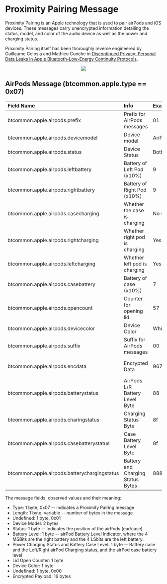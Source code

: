 <h1>Proximity Pairing Message</h1>

<p> 
Proximity Pairing is an Apple technology that is used to pair airPods and iOS
devices.  These messages carry unencrypted information detailing the status,
model, and color of the audio device as well as the power and charging status.
</p> 

<p>
Proximity Pairing itself has been thoroughly reverse engineered by Guillaume
Celosia and Mathieu Cunche in  
<a
href="https://petsymposium.org/2020/files/papers/issue1/popets-2020-0003.pdf">Discontinued
Privacy: Personal Data Leaks in Apple Bluetooth-Low-Energy Continuity
Protocols</a>.
</p>

<div align="center">
<img src="/figs/proximity_pairing_format.png">
</div>


## AirPods Message (btcommon.apple.type == 0x07)

| Field Name                                  | Info                         | Example                   |Length| Type  | Notes                    |
| :-------------------------------------------| :----------------------------|:--------------------------|:----:|:-----:|:------------------------:|
| btcommon.apple.airpods.prefix               | Prefix for AirPods messages  |01                         |   1  | Bytes |                          |
| btcommon.apple.airpods.devicemodel          | Device model                 |AirPods Pro (0x0e20)       |   2  | UINT16|                          |
| btcommon.apple.airpods.status               | Device Status                |Both AirPods in case (0x55)|   2  | UINT8 |                          |
| btcommon.apple.airpods.leftbattery          | Battery of Left Pod (x10%)   | 9                         |   1  | UINT8 | Have seen > 100%         |       
| btcommon.apple.airpods.rightbattery         | Battery of Right Pod (x10%)  | 9                         |   1  | UINT8 | Have seen > 100%         |
| btcommon.apple.airpods.casecharging         | Whether the case is charging | No (0x0)                  |   1  | UINT8 |                          |
| btcommon.apple.airpods.rightcharging        | Whether right pod is charging| Yes (0x1)                 |   1  | UINT8 |                          |
| btcommon.apple.airpods.leftcharging         | Whether left pod is charging | Yes (0x1)                 |   1  | UINT8 |                          |
| btcommon.apple.airpods.casebattery          | Battery of case (x10%)       | 7                         |   1  | UINT8 | Have seen > 100%         |
| btcommon.apple.airpods.opencount            | Counter for opening lid      | 57                        |   1  | UINT8 | Weird counter            |
| btcommon.apple.airpods.devicecolor          | Device Color                 | White (0x00)              |   1  | UINT8 | Changes for beats        |               
| btcommon.apple.airpods.suffix               | Suffix for AirPods messages  | 00                        |   1  | Bytes |                          |
| btcommon.apple.airpods.encdata              | Encrypted Data               |9672711ae6a965737c80d805039773d1|16| Bytes| Not sure what this is    |
| btcommon.apple.airpods.batterystatus        | AirPods L/R Battery Level Byte| 88                       |   1  | None  | This is a tree           | 
| btcommon.apple.airpods.charingstatus        | Charging Status Byte         | 8f                        |   1  | None  | This is a tree           |
| btcommon.apple.airpods.casebatterystatus    | Case Battery Level Byte      | 8f                        |   1  | None  | This is a tree           |
| btcommon.apple.airpods.batterychargingstatus| Battery and Charging Status Bytes|888f                   |   2  | None  | This is a tree           |

<p>The message fields, observed values and their meaning:</p>

<ul>
<li>
Type: 1 byte, 0x07 -- indicates a Proximity Pairing message
</li>
<li>
Length: 1 byte, variable -- number of bytes in the message
</li>
<li>
Undefined: 1 byte, 0x01
</li>
<li>
Device Model: 2 bytes
</li>
<li>
Status: 1 byte -- Indicates the position of the airPods (ear/case)
</li>
<li>
Battery Level: 1 byte -- airPod Battery Level Indicator, where the 4 MSBits are
the right battery and the 4 LSbits are the left battery.
</li>
<li>
Power Charging Status and Battery Case Level: 1 byte -- Battery case and the Left/Right
airPod Charging status, and the airPod case battery level
</li>
<li>
Lid Open Counter: 1 byte
</li>
<li>
Device Color: 1 byte
</li>
<li>
Undefined: 1 byte, 0x00
</li>
<li>
Encrypted Payload: 16 bytes
</li>
</ul>
